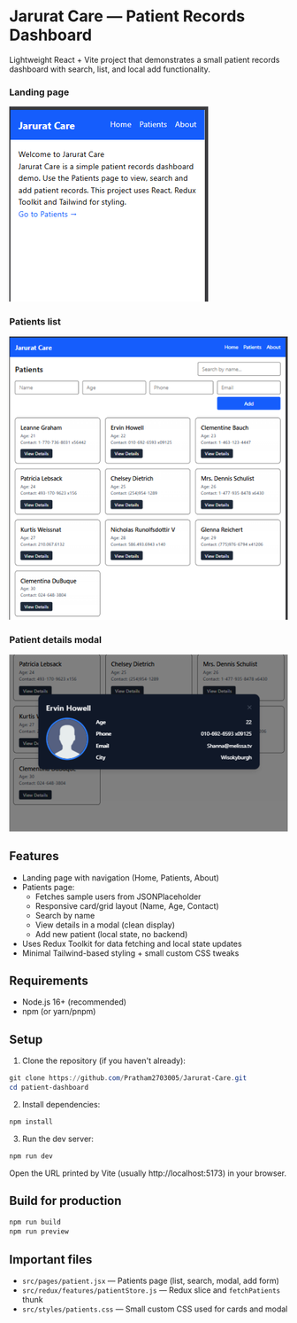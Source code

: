 # Jarurat Care — Patient Records Dashboard

Lightweight React + Vite project that demonstrates a small patient records dashboard with search, list, and local add functionality.

### Landing page
![Landing page](./public/landing.png)

### Patients list
![Patients list](./public/patients.png)

### Patient details modal
![Patient modal](./public/modal.png)


## Features
- Landing page with navigation (Home, Patients, About)
- Patients page:
	- Fetches sample users from JSONPlaceholder
	- Responsive card/grid layout (Name, Age, Contact)
	- Search by name
	- View details in a modal (clean display)
	- Add new patient (local state, no backend)
- Uses Redux Toolkit for data fetching and local state updates
- Minimal Tailwind-based styling + small custom CSS tweaks

## Requirements
- Node.js 16+ (recommended)
- npm (or yarn/pnpm)

## Setup

1. Clone the repository (if you haven't already):

```powershell
git clone https://github.com/Pratham2703005/Jarurat-Care.git
cd patient-dashboard
```

2. Install dependencies:

```powershell
npm install
```

3. Run the dev server:

```powershell
npm run dev
```

Open the URL printed by Vite (usually http://localhost:5173) in your browser.

## Build for production

```powershell
npm run build
npm run preview
```

## Important files
- `src/pages/patient.jsx` — Patients page (list, search, modal, add form)
- `src/redux/features/patientStore.js` — Redux slice and `fetchPatients` thunk
- `src/styles/patients.css` — Small custom CSS used for cards and modal


